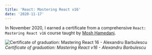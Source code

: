 ```yaml
---
title: 'React: Mastering React v16'
date: '2020-11-17'
---
```


In November 2020, I earned a certificate from a comprehensive `React: Mastering React v16` course taught by [Mosh Hamedani](https://twitter.com/moshhamedani).

![Certificate of graduation: Mastering React 16 - Alexandru Barbulescu](/images/certifications/react/mastering-react-16.webp)
_Certificate of graduation: Mastering React v16 - Alexandru Barbulescu_
